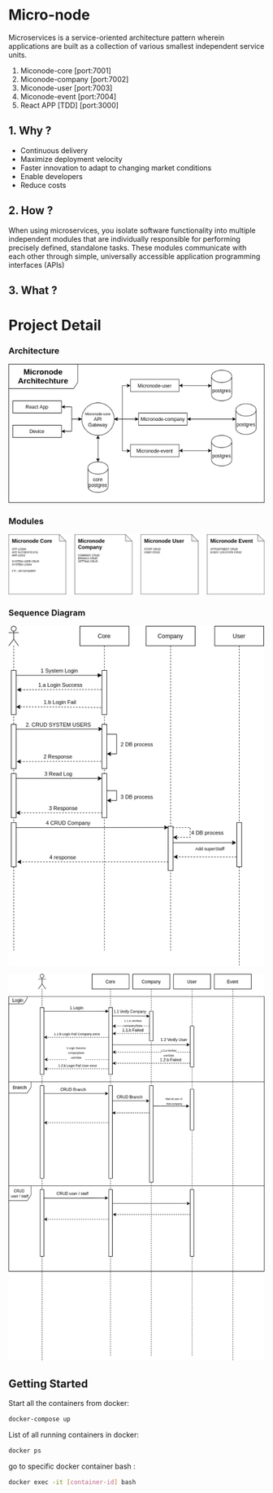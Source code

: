 # Micro-node

Microservices is a service-oriented architecture pattern wherein applications are built as a collection of various smallest independent service units.

<ol>
<li>Miconode-core [port:7001]</li>
<li>Miconode-company [port:7002]</li>
<li>Miconode-user [port:7003]</li>
<li>Miconode-event [port:7004]</li>
<li>React APP [TDD] [port:3000]</li>
</ol>

## 1. Why ?

<ul>
<li>Continuous delivery</li>
<li>Maximize deployment velocity</li>
<li>Faster innovation to adapt to changing market conditions</li>
<li>Enable developers</li>
<li>Reduce costs</li>
</ul>

## 2. How ? 
When using microservices, you isolate software functionality into multiple independent modules that are individually responsible for performing precisely defined, standalone tasks. These modules communicate with each other through simple, universally accessible application programming interfaces (APIs)

## 3. What ?


# Project Detail

### Architecture

![GitHub Logo](/img/micronodeArch.png)

### Modules

![GitHub Logo](/img/modulesDetail.png)

### Sequence Diagram

![GitHub Logo](/img/SystemSeqDiag.png)

![GitHub Logo](/img/userSeqDiag.png)


## Getting Started

Start all the containers from docker:

```sh
docker-compose up
```

List of all running containers in docker:

```sh
docker ps
```

go to specific docker container bash : 

```sh
docker exec -it [container-id] bash
```